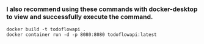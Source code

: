 ### I also recommend using these commands with docker-desktop to view and successfully execute the command.
```
docker build -t todoflowapi .
docker container run -d -p 8080:8080 todoflowapi:latest
```
